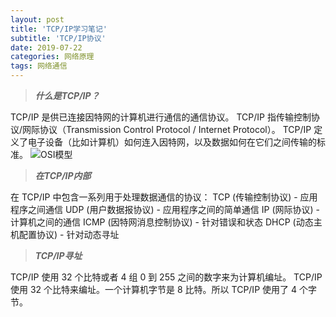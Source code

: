 ```yaml
---
layout: post
title: 'TCP/IP学习笔记'
subtitle: 'TCP/IP协议'
date: 2019-07-22
categories: 网络原理
tags: 网络通信
---
```

> ***什么是TCP/IP？***

TCP/IP 是供已连接因特网的计算机进行通信的通信协议。
TCP/IP 指传输控制协议/网际协议（Transmission Control Protocol / Internet Protocol）。
TCP/IP 定义了电子设备（比如计算机）如何连入因特网，以及数据如何在它们之间传输的标准。
![OSI模型](https://static.runoob.com/images/mix/v2-854e3df8ea850c977c30cb1deb1f64db_r.jpg)

> ***在TCP/IP内部***

在 TCP/IP 中包含一系列用于处理数据通信的协议：
TCP (传输控制协议) - 应用程序之间通信
UDP (用户数据报协议) - 应用程序之间的简单通信
IP (网际协议) - 计算机之间的通信
ICMP (因特网消息控制协议) - 针对错误和状态
DHCP (动态主机配置协议) - 针对动态寻址

>  ***TCP/IP寻址***

TCP/IP 使用 32 个比特或者 4 组 0 到 255 之间的数字来为计算机编址。
TCP/IP 使用 32 个比特来编址。一个计算机字节是 8 比特。所以 TCP/IP 使用了 4 个字节。